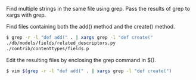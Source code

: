 Find multiple strings in the same file using grep. Pass the results of grep to xargs with grep.

Find files containing both the add() method and the create() method.
```bash
$ grep -r -l "def add(" . | xargs grep -l "def create("
./db/models/fields/related_descriptors.py
./contrib/contenttypes/fields.p
```
Edit the resulting files by enclosing the grep command in $().
```bash
$ vim $(grep -r -l "def add(" . | xargs grep -l "def create(")
```